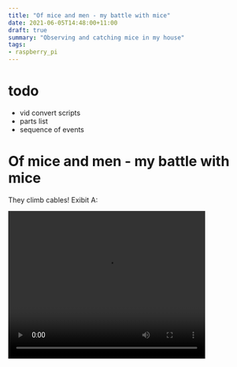 ```yaml
---
title: "Of mice and men - my battle with mice"
date: 2021-06-05T14:48:00+11:00
draft: true
summary: "Observing and catching mice in my house"
tags:
- raspberry_pi
---
```


# todo
- vid convert scripts
- parts list
- sequence of events

# Of mice and men - my battle with mice

They climb cables! Exibit A:

<video width="400" height="300" autoplay loop>
   <source src="/yyyy_mouse/section.crop.webm" type="video/webm" />
   Sorry, your browser doesn't support embedded videos.
</video>

